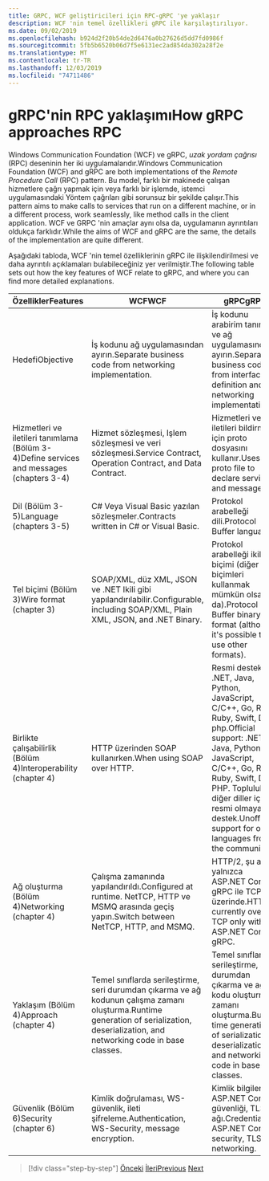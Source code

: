 ```yaml
---
title: GRPC, WCF geliştiricileri için RPC-gRPC 'ye yaklaşır
description: WCF 'nin temel özellikleri gRPC ile karşılaştırılıyor.
ms.date: 09/02/2019
ms.openlocfilehash: b924d2f20b54de2d6476a0b27626d5dd7fd0986f
ms.sourcegitcommit: 5fb5b6520b06d7f5e6131ec2ad854da302a28f2e
ms.translationtype: MT
ms.contentlocale: tr-TR
ms.lasthandoff: 12/03/2019
ms.locfileid: "74711486"
---
```

# <a name="how-grpc-approaches-rpc"></a><span data-ttu-id="d79a4-103">gRPC'nin RPC yaklaşımı</span><span class="sxs-lookup"><span data-stu-id="d79a4-103">How gRPC approaches RPC</span></span>

<span data-ttu-id="d79a4-104">Windows Communication Foundation (WCF) ve gRPC, *uzak yordam çağrısı* (RPC) deseninin her iki uygulamalarıdır.</span><span class="sxs-lookup"><span data-stu-id="d79a4-104">Windows Communication Foundation (WCF) and gRPC are both implementations of the *Remote Procedure Call* (RPC) pattern.</span></span> <span data-ttu-id="d79a4-105">Bu model, farklı bir makinede çalışan hizmetlere çağrı yapmak için veya farklı bir işlemde, istemci uygulamasındaki Yöntem çağrıları gibi sorunsuz bir şekilde çalışır.</span><span class="sxs-lookup"><span data-stu-id="d79a4-105">This pattern aims to make calls to services that run on a different machine, or in a different process, work seamlessly, like method calls in the client application.</span></span> <span data-ttu-id="d79a4-106">WCF ve GRPC 'nin amaçlar aynı olsa da, uygulamanın ayrıntıları oldukça farklıdır.</span><span class="sxs-lookup"><span data-stu-id="d79a4-106">While the aims of WCF and gRPC are the same, the details of the implementation are quite different.</span></span>

<span data-ttu-id="d79a4-107">Aşağıdaki tabloda, WCF 'nin temel özelliklerinin gRPC ile ilişkilendirilmesi ve daha ayrıntılı açıklamaları bulabileceğiniz yer verilmiştir.</span><span class="sxs-lookup"><span data-stu-id="d79a4-107">The following table sets out how the key features of WCF relate to gRPC, and where you can find more detailed explanations.</span></span>

| <span data-ttu-id="d79a4-108">Özellikler</span><span class="sxs-lookup"><span data-stu-id="d79a4-108">Features</span></span> | <span data-ttu-id="d79a4-109">WCF</span><span class="sxs-lookup"><span data-stu-id="d79a4-109">WCF</span></span> | <span data-ttu-id="d79a4-110">gRPC</span><span class="sxs-lookup"><span data-stu-id="d79a4-110">gRPC</span></span> |
| -------- | --- | ---- |
| <span data-ttu-id="d79a4-111">Hedefi</span><span class="sxs-lookup"><span data-stu-id="d79a4-111">Objective</span></span> | <span data-ttu-id="d79a4-112">İş kodunu ağ uygulamasından ayırın.</span><span class="sxs-lookup"><span data-stu-id="d79a4-112">Separate business code from networking implementation.</span></span> | <span data-ttu-id="d79a4-113">İş kodunu arabirim tanımı ve ağ uygulamasından ayırın.</span><span class="sxs-lookup"><span data-stu-id="d79a4-113">Separate business code from interface definition and networking implementation.</span></span> |
| <span data-ttu-id="d79a4-114">Hizmetleri ve iletileri tanımlama (Bölüm 3-4)</span><span class="sxs-lookup"><span data-stu-id="d79a4-114">Define services and messages (chapters 3-4)</span></span>  | <span data-ttu-id="d79a4-115">Hizmet sözleşmesi, Işlem sözleşmesi ve veri sözleşmesi.</span><span class="sxs-lookup"><span data-stu-id="d79a4-115">Service Contract, Operation Contract, and Data Contract.</span></span> | <span data-ttu-id="d79a4-116">Hizmetleri ve iletileri bildirmek için proto dosyasını kullanır.</span><span class="sxs-lookup"><span data-stu-id="d79a4-116">Uses proto file to declare services and messages.</span></span> |
| <span data-ttu-id="d79a4-117">Dil (Bölüm 3-5)</span><span class="sxs-lookup"><span data-stu-id="d79a4-117">Language (chapters 3-5)</span></span> | <span data-ttu-id="d79a4-118">C# Veya Visual Basic yazılan sözleşmeler.</span><span class="sxs-lookup"><span data-stu-id="d79a4-118">Contracts written in C# or Visual Basic.</span></span> | <span data-ttu-id="d79a4-119">Protokol arabelleği dili.</span><span class="sxs-lookup"><span data-stu-id="d79a4-119">Protocol Buffer language.</span></span> |
| <span data-ttu-id="d79a4-120">Tel biçimi (Bölüm 3)</span><span class="sxs-lookup"><span data-stu-id="d79a4-120">Wire format (chapter 3)</span></span> | <span data-ttu-id="d79a4-121">SOAP/XML, düz XML, JSON ve .NET Ikili gibi yapılandırılabilir.</span><span class="sxs-lookup"><span data-stu-id="d79a4-121">Configurable, including SOAP/XML, Plain XML, JSON, and .NET Binary.</span></span> | <span data-ttu-id="d79a4-122">Protokol arabelleği ikili biçimi (diğer biçimleri kullanmak mümkün olsa da).</span><span class="sxs-lookup"><span data-stu-id="d79a4-122">Protocol Buffer binary format (although it's possible to use other formats).</span></span>
| <span data-ttu-id="d79a4-123">Birlikte çalışabilirlik (Bölüm 4)</span><span class="sxs-lookup"><span data-stu-id="d79a4-123">Interoperability (chapter 4)</span></span> | <span data-ttu-id="d79a4-124">HTTP üzerinden SOAP kullanırken.</span><span class="sxs-lookup"><span data-stu-id="d79a4-124">When using SOAP over HTTP.</span></span> | <span data-ttu-id="d79a4-125">Resmi destek: .NET, Java, Python, JavaScript, C/C++, Go, Rust, Ruby, Swift, Dart, php.</span><span class="sxs-lookup"><span data-stu-id="d79a4-125">Official support: .NET, Java, Python, JavaScript, C/C++, Go, Rust, Ruby, Swift, Dart, PHP.</span></span> <span data-ttu-id="d79a4-126">Topluluktaki diğer diller için resmi olmayan destek.</span><span class="sxs-lookup"><span data-stu-id="d79a4-126">Unofficial support for other languages from the community.</span></span> |
| <span data-ttu-id="d79a4-127">Ağ oluşturma (Bölüm 4)</span><span class="sxs-lookup"><span data-stu-id="d79a4-127">Networking (chapter 4)</span></span> | <span data-ttu-id="d79a4-128">Çalışma zamanında yapılandırıldı.</span><span class="sxs-lookup"><span data-stu-id="d79a4-128">Configured at runtime.</span></span> <span data-ttu-id="d79a4-129">NetTCP, HTTP ve MSMQ arasında geçiş yapın.</span><span class="sxs-lookup"><span data-stu-id="d79a4-129">Switch between NetTCP, HTTP, and MSMQ.</span></span> | <span data-ttu-id="d79a4-130">HTTP/2, şu anda yalnızca ASP.NET Core gRPC ile TCP üzerinde.</span><span class="sxs-lookup"><span data-stu-id="d79a4-130">HTTP/2, currently over TCP only with ASP.NET Core gRPC.</span></span> |
| <span data-ttu-id="d79a4-131">Yaklaşım (Bölüm 4)</span><span class="sxs-lookup"><span data-stu-id="d79a4-131">Approach (chapter 4)</span></span> | <span data-ttu-id="d79a4-132">Temel sınıflarda serileştirme, seri durumdan çıkarma ve ağ kodunun çalışma zamanı oluşturma.</span><span class="sxs-lookup"><span data-stu-id="d79a4-132">Runtime generation of serialization, deserialization, and networking code in base classes.</span></span> | <span data-ttu-id="d79a4-133">Temel sınıflarda serileştirme, seri durumdan çıkarma ve ağ kodu oluşturma zamanı oluşturma.</span><span class="sxs-lookup"><span data-stu-id="d79a4-133">Build-time generation of serialization, deserialization, and networking code in base classes.</span></span> |
| <span data-ttu-id="d79a4-134">Güvenlik (Bölüm 6)</span><span class="sxs-lookup"><span data-stu-id="d79a4-134">Security (chapter 6)</span></span> | <span data-ttu-id="d79a4-135">Kimlik doğrulaması, WS-güvenlik, ileti şifreleme.</span><span class="sxs-lookup"><span data-stu-id="d79a4-135">Authentication, WS-Security, message encryption.</span></span> | <span data-ttu-id="d79a4-136">Kimlik bilgileri, ASP.NET Core güvenliği, TLS ağı.</span><span class="sxs-lookup"><span data-stu-id="d79a4-136">Credentials, ASP.NET Core security, TLS networking.</span></span> |

>[!div class="step-by-step"]
><span data-ttu-id="d79a4-137">[Önceki](grpc-overview.md)
>[İleri](interface-definition-language.md)</span><span class="sxs-lookup"><span data-stu-id="d79a4-137">[Previous](grpc-overview.md)
[Next](interface-definition-language.md)</span></span>
